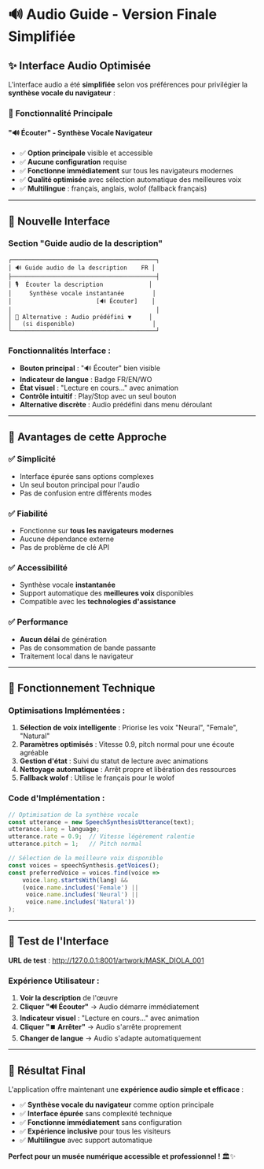 # 🔊 Audio Guide - Version Finale Simplifiée

## ✨ **Interface Audio Optimisée**

L'interface audio a été **simplifiée** selon vos préférences pour privilégier la **synthèse vocale du navigateur** :

### 🎯 **Fonctionnalité Principale**

#### **"🔊 Écouter" - Synthèse Vocale Navigateur**
- ✅ **Option principale** visible et accessible
- ✅ **Aucune configuration** requise
- ✅ **Fonctionne immédiatement** sur tous les navigateurs modernes
- ✅ **Qualité optimisée** avec sélection automatique des meilleures voix
- ✅ **Multilingue** : français, anglais, wolof (fallback français)

---

## 🎨 **Nouvelle Interface**

### **Section "Guide audio de la description"**
```
┌─────────────────────────────────────────┐
│ 🔊 Guide audio de la description    FR │
├─────────────────────────────────────────┤
│ 🎙️  Écouter la description             │
│     Synthèse vocale instantanée        │
│                        [🔊 Écouter]    │
│                                         │
│ 📄 Alternative : Audio prédéfini ▼     │
│   (si disponible)                      │
└─────────────────────────────────────────┘
```

### **Fonctionnalités Interface :**
- **Bouton principal** : "🔊 Écouter" bien visible
- **Indicateur de langue** : Badge FR/EN/WO
- **État visuel** : "Lecture en cours..." avec animation
- **Contrôle intuitif** : Play/Stop avec un seul bouton
- **Alternative discrète** : Audio prédéfini dans menu déroulant

---

## 🚀 **Avantages de cette Approche**

### ✅ **Simplicité**
- Interface épurée sans options complexes
- Un seul bouton principal pour l'audio
- Pas de confusion entre différents modes

### ✅ **Fiabilité**
- Fonctionne sur **tous les navigateurs modernes**
- Aucune dépendance externe
- Pas de problème de clé API

### ✅ **Accessibilité**
- Synthèse vocale **instantanée**
- Support automatique des **meilleures voix** disponibles
- Compatible avec les **technologies d'assistance**

### ✅ **Performance**
- **Aucun délai** de génération
- Pas de consommation de bande passante
- Traitement local dans le navigateur

---

## 🎪 **Fonctionnement Technique**

### **Optimisations Implémentées :**
1. **Sélection de voix intelligente** : Priorise les voix "Neural", "Female", "Natural"
2. **Paramètres optimisés** : Vitesse 0.9, pitch normal pour une écoute agréable
3. **Gestion d'état** : Suivi du statut de lecture avec animations
4. **Nettoyage automatique** : Arrêt propre et libération des ressources
5. **Fallback wolof** : Utilise le français pour le wolof

### **Code d'Implémentation :**
```javascript
// Optimisation de la synthèse vocale
const utterance = new SpeechSynthesisUtterance(text);
utterance.lang = language;
utterance.rate = 0.9;  // Vitesse légèrement ralentie
utterance.pitch = 1;   // Pitch normal

// Sélection de la meilleure voix disponible
const voices = speechSynthesis.getVoices();
const preferredVoice = voices.find(voice =>
    voice.lang.startsWith(lang) &&
    (voice.name.includes('Female') ||
     voice.name.includes('Neural') ||
     voice.name.includes('Natural'))
);
```

---

## 📱 **Test de l'Interface**

**URL de test** : http://127.0.0.1:8001/artwork/MASK_DIOLA_001

### **Expérience Utilisateur :**
1. **Voir la description** de l'œuvre
2. **Cliquer "🔊 Écouter"** → Audio démarre immédiatement
3. **Indicateur visuel** : "Lecture en cours..." avec animation
4. **Cliquer "⏹️ Arrêter"** → Audio s'arrête proprement
5. **Changer de langue** → Audio s'adapte automatiquement

---

## 🎉 **Résultat Final**

L'application offre maintenant une **expérience audio simple et efficace** :
- ✅ **Synthèse vocale du navigateur** comme option principale
- ✅ **Interface épurée** sans complexité technique
- ✅ **Fonctionne immédiatement** sans configuration
- ✅ **Expérience inclusive** pour tous les visiteurs
- ✅ **Multilingue** avec support automatique

**Perfect pour un musée numérique accessible et professionnel !** 🏛️✨